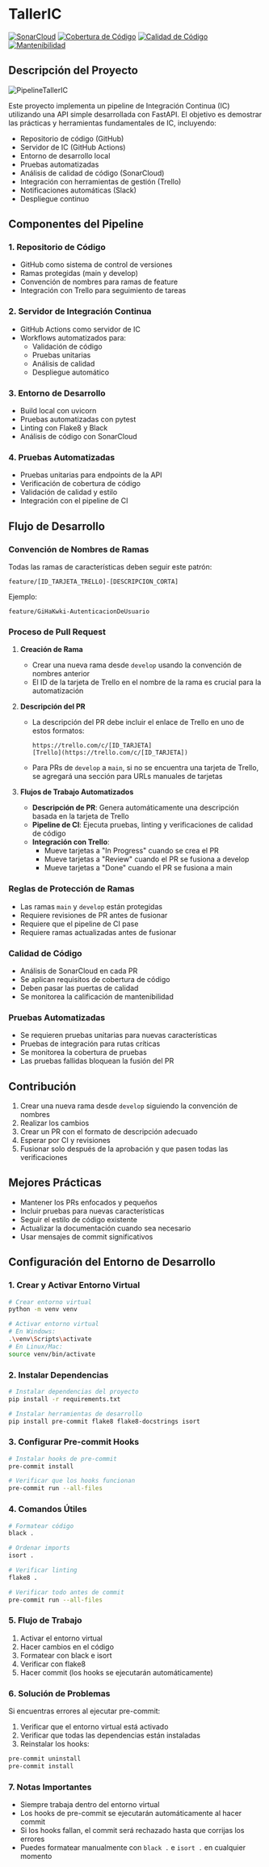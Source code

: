 # TallerIC

[![SonarCloud](https://sonarcloud.io/api/project_badges/measure?project=Luc4sG_TallerIC&metric=alert_status)](https://sonarcloud.io/summary/new_code?id=Luc4sG_TallerIC)
[![Cobertura de Código](https://sonarcloud.io/api/project_badges/measure?project=Luc4sG_TallerIC&metric=coverage)](https://sonarcloud.io/summary/new_code?id=Luc4sG_TallerIC)
[![Calidad de Código](https://sonarcloud.io/api/project_badges/measure?project=Luc4sG_TallerIC&metric=reliability_rating)](https://sonarcloud.io/summary/new_code?id=Luc4sG_TallerIC)
[![Mantenibilidad](https://sonarcloud.io/api/project_badges/measure?project=Luc4sG_TallerIC&metric=sqale_rating)](https://sonarcloud.io/summary/new_code?id=Luc4sG_TallerIC)

## Descripción del Proyecto
![PipelineTallerIC](https://github.com/user-attachments/assets/1a73d0aa-b296-4a1a-b2ab-c5c64061c8df)

Este proyecto implementa un pipeline de Integración Continua (IC) utilizando una API simple desarrollada con FastAPI. El objetivo es demostrar las prácticas y herramientas fundamentales de IC, incluyendo:

- Repositorio de código (GitHub)
- Servidor de IC (GitHub Actions)
- Entorno de desarrollo local
- Pruebas automatizadas
- Análisis de calidad de código (SonarCloud)
- Integración con herramientas de gestión (Trello)
- Notificaciones automáticas (Slack)
- Despliegue continuo

## Componentes del Pipeline

### 1. Repositorio de Código
- GitHub como sistema de control de versiones
- Ramas protegidas (main y develop)
- Convención de nombres para ramas de feature
- Integración con Trello para seguimiento de tareas

### 2. Servidor de Integración Continua
- GitHub Actions como servidor de IC
- Workflows automatizados para:
  - Validación de código
  - Pruebas unitarias
  - Análisis de calidad
  - Despliegue automático

### 3. Entorno de Desarrollo
- Build local con uvicorn
- Pruebas automatizadas con pytest
- Linting con Flake8 y Black
- Análisis de código con SonarCloud

### 4. Pruebas Automatizadas
- Pruebas unitarias para endpoints de la API
- Verificación de cobertura de código
- Validación de calidad y estilo
- Integración con el pipeline de CI

## Flujo de Desarrollo

### Convención de Nombres de Ramas

Todas las ramas de características deben seguir este patrón:
```
feature/[ID_TARJETA_TRELLO]-[DESCRIPCION_CORTA]
```

Ejemplo:
```
feature/GiHaKwki-AutenticacionDeUsuario
```

### Proceso de Pull Request

1. **Creación de Rama**
   - Crear una nueva rama desde `develop` usando la convención de nombres anterior
   - El ID de la tarjeta de Trello en el nombre de la rama es crucial para la automatización

2. **Descripción del PR**
   - La descripción del PR debe incluir el enlace de Trello en uno de estos formatos:
     ```
     https://trello.com/c/[ID_TARJETA]
     [Trello](https://trello.com/c/[ID_TARJETA])
     ```
   - Para PRs de `develop` a `main`, si no se encuentra una tarjeta de Trello, se agregará una sección para URLs manuales de tarjetas

3. **Flujos de Trabajo Automatizados**
   - **Descripción de PR**: Genera automáticamente una descripción basada en la tarjeta de Trello
   - **Pipeline de CI**: Ejecuta pruebas, linting y verificaciones de calidad de código
   - **Integración con Trello**: 
     - Mueve tarjetas a "In Progress" cuando se crea el PR
     - Mueve tarjetas a "Review" cuando el PR se fusiona a develop
     - Mueve tarjetas a "Done" cuando el PR se fusiona a main

### Reglas de Protección de Ramas

- Las ramas `main` y `develop` están protegidas
- Requiere revisiones de PR antes de fusionar
- Requiere que el pipeline de CI pase
- Requiere ramas actualizadas antes de fusionar

### Calidad de Código

- Análisis de SonarCloud en cada PR
- Se aplican requisitos de cobertura de código
- Deben pasar las puertas de calidad
- Se monitorea la calificación de mantenibilidad

### Pruebas Automatizadas

- Se requieren pruebas unitarias para nuevas características
- Pruebas de integración para rutas críticas
- Se monitorea la cobertura de pruebas
- Las pruebas fallidas bloquean la fusión del PR

## Contribución

1. Crear una nueva rama desde `develop` siguiendo la convención de nombres
2. Realizar los cambios
3. Crear un PR con el formato de descripción adecuado
4. Esperar por CI y revisiones
5. Fusionar solo después de la aprobación y que pasen todas las verificaciones

## Mejores Prácticas

- Mantener los PRs enfocados y pequeños
- Incluir pruebas para nuevas características
- Seguir el estilo de código existente
- Actualizar la documentación cuando sea necesario
- Usar mensajes de commit significativos

## Configuración del Entorno de Desarrollo

### 1. Crear y Activar Entorno Virtual

```bash
# Crear entorno virtual
python -m venv venv

# Activar entorno virtual
# En Windows:
.\venv\Scripts\activate
# En Linux/Mac:
source venv/bin/activate
```

### 2. Instalar Dependencias

```bash
# Instalar dependencias del proyecto
pip install -r requirements.txt

# Instalar herramientas de desarrollo
pip install pre-commit flake8 flake8-docstrings isort
```

### 3. Configurar Pre-commit Hooks

```bash
# Instalar hooks de pre-commit
pre-commit install

# Verificar que los hooks funcionan
pre-commit run --all-files
```

### 4. Comandos Útiles

```bash
# Formatear código
black .

# Ordenar imports
isort .

# Verificar linting
flake8 .

# Verificar todo antes de commit
pre-commit run --all-files
```

### 5. Flujo de Trabajo

1. Activar el entorno virtual
2. Hacer cambios en el código
3. Formatear con black e isort
4. Verificar con flake8
5. Hacer commit (los hooks se ejecutarán automáticamente)

### 6. Solución de Problemas

Si encuentras errores al ejecutar pre-commit:

1. Verificar que el entorno virtual está activado
2. Verificar que todas las dependencias están instaladas
3. Reinstalar los hooks:
```bash
pre-commit uninstall
pre-commit install
```

### 7. Notas Importantes

- Siempre trabaja dentro del entorno virtual
- Los hooks de pre-commit se ejecutarán automáticamente al hacer commit
- Si los hooks fallan, el commit será rechazado hasta que corrijas los errores
- Puedes formatear manualmente con `black .` e `isort .` en cualquier momento 
